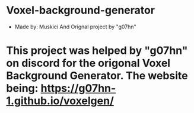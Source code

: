 # Voxel-background-generator
- Made by: Muskiei And Orignal project by "g07hn"










# **This project was helped by "g07hn" on discord for the origonal Voxel Background Generator. The website being: https://g07hn-1.github.io/voxelgen/**
